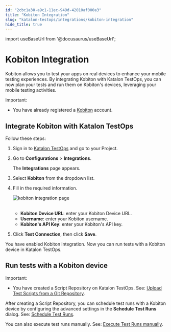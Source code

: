```yaml
---
id: "2cbc1a30-a9c1-11ec-949d-42010af000a3"
title: "Kobiton Integration"
slug: "katalon-testops/integrations/kobiton-integration"
hide_title: true
---
```

import useBaseUrl from '@docusaurus/useBaseUrl';


# <a id="id" class="anchor_top_offset"/><a id="ariaid-title1" class="anchor_top_offset"/>Kobiton Integration

<p xmlns="http://www.w3.org/1999/xhtml" className="p">Kobiton allows you to test your apps on real devices to enhance your mobile testing experiences. By integrating Kobiton with Katalon TestOps, you can now plan your tests and run them on Kobiton's devices, leveraging your mobile testing activities.</p> 
<div xmlns="http://www.w3.org/1999/xhtml" className="note important note_important"><span className="note__title">Important:</span> 
  <ul className="ul"><li className="li">You have already registered a <a className="xref j-external-link" href="https://kobiton.com/" target="_blank">Kobiton</a> account.
    </li></ul>
</div>
    

## <a id="id_1" class="anchor_top_offset"/>Integrate Kobiton with Katalon TestOps

    
      
<p xmlns="http://www.w3.org/1999/xhtml" className="p">Follow these steps:</p> 
      
<ol xmlns="http://www.w3.org/1999/xhtml" className="ol">   <li className="li">Sign in to <a className="xref j-external-link" href="https://testops.katalon.io/login" target="_blank">Katalon       TestOps</a> and go to your Project.</li>   <li className="li">     <p className="p">Go to <strong className="ph b">Configurations</strong> &gt;       <strong className="ph b">Integrations</strong>.</p>     <p className="p">The <strong className="ph b">Integrations</strong> page appears.</p>   </li>   <li className="li">     <p className="p">Select <strong className="ph b">Kobiton</strong> from the dropdown list.</p>   </li>   <li className="li">     <p className="p">Fill in the required information.</p>     <p className="p">       <img className="image" src={useBaseUrl("https://github.com/katalon-studio/docs-images/raw/master/katalon-analytics/docs/testops-revamp-oct-kobiton-integration/kobiton-integration-page-fillin-2.png")} alt="kobiton integration page" /><br /><br />     </p>     <ul className="ul">       <li className="li">         <strong className="ph b">Kobiton Device URL</strong>: enter your Kobiton Device         URL.</li>       <li className="li">         <strong className="ph b">Username</strong>: enter your Kobiton username.</li>       <li className="li">         <strong className="ph b">Kobiton's API Key</strong>: enter your Kobiton's API         key.</li>     </ul>   </li>   <li className="li">     <p className="p">Click <strong className="ph b">Test Connection</strong>, then click       <strong className="ph b">Save</strong>.</p>   </li> </ol> 
      
<p xmlns="http://www.w3.org/1999/xhtml" className="p">You have enabled Kobiton integration. Now you can run tests with   a Kobiton device in Katalon TestOps.</p> 
    
  

## <a id="id_2" class="anchor_top_offset"/>Run tests with a Kobiton device

<div xmlns="http://www.w3.org/1999/xhtml" className="note important note_important"><span className="note__title">Important:</span> 
  <ul className="ul"><li className="li">You have created a Script Repository on Katalon TestOps. See: <a className="xref j-external-link" href="https://docs.katalon.com/katalon-analytics/docs/git-test-project.html" target="_blank">Upload Test Scripts from a Git Repository</a>.
    </li></ul>
</div>
<p xmlns="http://www.w3.org/1999/xhtml" className="p">After creating a Script Repository, you can schedule test runs with a Kobiton device by configuring the advanced settings in the <strong className="ph b">Schedule Test Runs</strong> dialog. See: <a className="xref j-external-link" href="https://docs.katalon.com/katalon-analytics/docs/create-plan.html#advanced-settings" target="_blank">Schedule Test Runs</a>.</p> 
<p xmlns="http://www.w3.org/1999/xhtml" className="p">You can also execute test runs manually. See: <a className="xref j-external-link" href="https://docs.katalon.com/katalon-analytics/docs/kt-scheduler.html" target="_blank">Execute Test Runs manually</a>.</p> 
